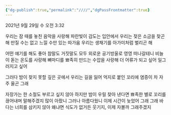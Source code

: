 ```yaml
---
{"dg-publish":true,"permalink":"////","dgPassFrontmatter":true}
---
```


2021년 9월 29일 수 오전 3:32

우리는 잠 때를 놓친 음악을 사랑해
파란빛이 감도는 입안에서
우리는 젖은 소금을 찾곤 해 만질 수는 없고
느낄 수만 있는 따가움 우리는 생채기를 아가미처럼 벌리곤 해

어떤 얘기를 해도 좋아 참말도 거짓말도 모두
외로운 공기방울로 영영 떠나갈테니
비늘이 돋는 온도를 사랑해
뼈마디를 뾰족히 만드는 수압을 사랑해
더 어류가 되고 싶어
일그러지고 싶어

그러다 밤이 찾지 못할 깊은 곳에서
우리는 길을 잃어
억지로 붙인 꼬리에
염증이 차
자주 울곤 그래

자장가는 한 소절도 부르고 싶지 않아
하지만 밤이 우릴 찾아 낸다면
뾰족한 별로 꼬리를 끊어내며
말해주겠지
많이 아팠니 그러나 아름다웠니 이제 시간이 늦었어
그래 그래 바다는 너희를 삼키지 않아 왜냐면
식도가 없거든
웃기지, 이제 자볼까
그래주겠지

